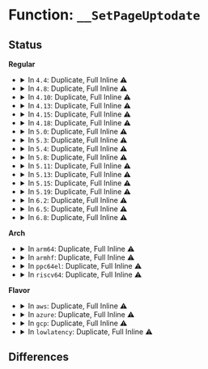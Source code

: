 # Function: <code>__SetPageUptodate</code>

## Status
<b>Regular</b>
<ul>
<li>
<details>
<summary>In <code>4.4</code>: Duplicate, Full Inline ⚠️</summary>

**Collision:** Static Duplication

**Inline:** Full

**Transformation:** False

**Instances:**

```
In kernel/events/uprobes.c (ffffffff8118766e)
Location: include/linux/page-flags.h:359
Inline: True
Inline callers:
  - kernel/events/uprobes.c:uprobe_write_opcode
```
```
In mm/memory.c (ffffffff811bc582)
Location: include/linux/page-flags.h:359
Inline: True
Inline callers:
  - mm/memory.c:handle_mm_fault
  - mm/memory.c:handle_mm_fault
```
```
In mm/hugetlb.c (ffffffff811ddcd3)
Location: include/linux/page-flags.h:359
Inline: True
Inline callers:
  - mm/hugetlb.c:hugetlb_cow
  - mm/hugetlb.c:hugetlb_fault
```
```
In mm/ksm.c (ffffffff811e6ddc)
Location: include/linux/page-flags.h:359
Inline: True
Inline callers:
  - mm/ksm.c:ksm_might_need_to_copy
```
```
In mm/huge_memory.c (ffffffff811f573d)
Location: include/linux/page-flags.h:359
Inline: True
Inline callers:
  - mm/huge_memory.c:khugepaged
  - mm/huge_memory.c:do_huge_pmd_anonymous_page
  - mm/huge_memory.c:do_huge_pmd_wp_page
  - mm/huge_memory.c:do_huge_pmd_wp_page
```
```
In mm/userfaultfd.c (ffffffff81207989)
Location: include/linux/page-flags.h:359
Inline: True
Inline callers:
  - mm/userfaultfd.c:mcopy_atomic
```
```
In fs/hugetlbfs/inode.c (ffffffff812f4d48)
Location: include/linux/page-flags.h:359
Inline: True
Inline callers:
  - fs/hugetlbfs/inode.c:hugetlbfs_fallocate
```
</details>
</li>
<li>
<details>
<summary>In <code>4.8</code>: Duplicate, Full Inline ⚠️</summary>

**Collision:** Static Duplication

**Inline:** Full

**Transformation:** False

**Instances:**

```
In kernel/events/uprobes.c (ffffffff81199c50)
Location: include/linux/page-flags.h:434
Inline: True
Inline callers:
  - kernel/events/uprobes.c:uprobe_write_opcode
```
```
In mm/memory.c (ffffffff811dbbc5)
Location: include/linux/page-flags.h:434
Inline: True
Inline callers:
  - mm/memory.c:handle_mm_fault
  - mm/memory.c:handle_mm_fault
  - mm/memory.c:wp_page_copy
```
```
In mm/hugetlb.c (ffffffff811fd43e)
Location: include/linux/page-flags.h:434
Inline: True
Inline callers:
  - mm/hugetlb.c:hugetlb_fault
  - mm/hugetlb.c:hugetlb_cow
```
```
In mm/ksm.c (ffffffff81205e40)
Location: include/linux/page-flags.h:434
Inline: True
Inline callers:
  - mm/ksm.c:ksm_might_need_to_copy
```
```
In mm/huge_memory.c (ffffffff81216c04)
Location: include/linux/page-flags.h:434
Inline: True
Inline callers:
  - mm/huge_memory.c:do_huge_pmd_wp_page
  - mm/huge_memory.c:do_huge_pmd_wp_page
  - mm/huge_memory.c:do_huge_pmd_anonymous_page
```
```
In mm/khugepaged.c (ffffffff8121a6a6)
Location: include/linux/page-flags.h:434
Inline: True
Inline callers:
  - mm/khugepaged.c:collapse_huge_page
```
```
In mm/userfaultfd.c (ffffffff8122d28d)
Location: include/linux/page-flags.h:434
Inline: True
Inline callers:
  - mm/userfaultfd.c:mcopy_atomic
```
```
In fs/hugetlbfs/inode.c (ffffffff8132880d)
Location: include/linux/page-flags.h:434
Inline: True
Inline callers:
  - fs/hugetlbfs/inode.c:hugetlbfs_fallocate
```
</details>
</li>
<li>
<details>
<summary>In <code>4.10</code>: Duplicate, Full Inline ⚠️</summary>

**Collision:** Static Duplication

**Inline:** Full

**Transformation:** False

**Instances:**

```
In kernel/events/uprobes.c (ffffffff811a9321)
Location: include/linux/page-flags.h:450
Inline: True
Inline callers:
  - kernel/events/uprobes.c:uprobe_write_opcode
```
```
In mm/memory.c (ffffffff811eb438)
Location: include/linux/page-flags.h:450
Inline: True
Inline callers:
  - mm/memory.c:handle_mm_fault
  - mm/memory.c:handle_mm_fault
  - mm/memory.c:wp_page_copy
```
```
In mm/hugetlb.c (ffffffff8120df0d)
Location: include/linux/page-flags.h:450
Inline: True
Inline callers:
  - mm/hugetlb.c:hugetlb_fault
  - mm/hugetlb.c:hugetlb_cow
```
```
In mm/ksm.c (ffffffff81217e52)
Location: include/linux/page-flags.h:450
Inline: True
Inline callers:
  - mm/ksm.c:ksm_might_need_to_copy
```
```
In mm/huge_memory.c (ffffffff812291a8)
Location: include/linux/page-flags.h:450
Inline: True
Inline callers:
  - mm/huge_memory.c:do_huge_pmd_wp_page
  - mm/huge_memory.c:do_huge_pmd_wp_page
  - mm/huge_memory.c:do_huge_pmd_anonymous_page
```
```
In mm/khugepaged.c (ffffffff8122eab7)
Location: include/linux/page-flags.h:450
Inline: True
Inline callers:
  - mm/khugepaged.c:khugepaged
```
```
In mm/userfaultfd.c (ffffffff8123f7b4)
Location: include/linux/page-flags.h:450
Inline: True
Inline callers:
  - mm/userfaultfd.c:mcopy_atomic
```
```
In fs/dax.c (ffffffff8129c3db)
Location: include/linux/page-flags.h:450
Inline: True
Inline callers:
  - fs/dax.c:dax_iomap_fault
```
```
In fs/hugetlbfs/inode.c (ffffffff8133e551)
Location: include/linux/page-flags.h:450
Inline: True
Inline callers:
  - fs/hugetlbfs/inode.c:hugetlbfs_fallocate
```
</details>
</li>
<li>
<details>
<summary>In <code>4.13</code>: Duplicate, Full Inline ⚠️</summary>

**Collision:** Static Duplication

**Inline:** Full

**Transformation:** False

**Instances:**

```
In kernel/events/uprobes.c (ffffffff811b089e)
Location: include/linux/page-flags.h:453
Inline: True
Inline callers:
  - kernel/events/uprobes.c:uprobe_write_opcode
```
```
In mm/shmem.c (ffffffff811dcc31)
Location: include/linux/page-flags.h:453
Inline: True
Inline callers:
  - mm/shmem.c:shmem_mcopy_atomic_pte
```
```
In mm/memory.c (ffffffff811f5e4e)
Location: include/linux/page-flags.h:453
Inline: True
Inline callers:
  - mm/memory.c:__handle_mm_fault
  - mm/memory.c:__handle_mm_fault
  - mm/memory.c:wp_page_copy
```
```
In mm/hugetlb.c (ffffffff81217779)
Location: include/linux/page-flags.h:453
Inline: True
Inline callers:
  - mm/hugetlb.c:hugetlb_mcopy_atomic_pte
  - mm/hugetlb.c:hugetlb_no_page
  - mm/hugetlb.c:hugetlb_cow
```
```
In mm/ksm.c (ffffffff81223a31)
Location: include/linux/page-flags.h:453
Inline: True
Inline callers:
  - mm/ksm.c:ksm_might_need_to_copy
```
```
In mm/huge_memory.c (ffffffff812355de)
Location: include/linux/page-flags.h:453
Inline: True
Inline callers:
  - mm/huge_memory.c:do_huge_pmd_wp_page
  - mm/huge_memory.c:do_huge_pmd_wp_page
  - mm/huge_memory.c:do_huge_pmd_anonymous_page
```
```
In mm/khugepaged.c (ffffffff81238790)
Location: include/linux/page-flags.h:453
Inline: True
Inline callers:
  - mm/khugepaged.c:collapse_huge_page
```
```
In mm/userfaultfd.c (ffffffff8124b366)
Location: include/linux/page-flags.h:453
Inline: True
Inline callers:
  - mm/userfaultfd.c:mcopy_atomic
```
```
In fs/dax.c (ffffffff812ab4de)
Location: include/linux/page-flags.h:453
Inline: True
Inline callers:
  - fs/dax.c:dax_iomap_fault
```
```
In fs/hugetlbfs/inode.c (ffffffff81353182)
Location: include/linux/page-flags.h:453
Inline: True
Inline callers:
  - fs/hugetlbfs/inode.c:hugetlbfs_fallocate
```
</details>
</li>
<li>
<details>
<summary>In <code>4.15</code>: Duplicate, Full Inline ⚠️</summary>

**Collision:** Static Duplication

**Inline:** Full

**Transformation:** False

**Instances:**

```
In kernel/events/uprobes.c (ffffffff811c43a5)
Location: include/linux/page-flags.h:454
Inline: True
Inline callers:
  - kernel/events/uprobes.c:uprobe_write_opcode
```
```
In mm/shmem.c (ffffffff811eeb23)
Location: include/linux/page-flags.h:454
Inline: True
Inline callers:
  - mm/shmem.c:shmem_mfill_atomic_pte
```
```
In mm/memory.c (ffffffff8120db2a)
Location: include/linux/page-flags.h:454
Inline: True
Inline callers:
  - mm/memory.c:handle_pte_fault
  - mm/memory.c:handle_pte_fault
  - mm/memory.c:wp_page_copy
```
```
In mm/hugetlb.c (ffffffff81232429)
Location: include/linux/page-flags.h:454
Inline: True
Inline callers:
  - mm/hugetlb.c:hugetlb_mcopy_atomic_pte
  - mm/hugetlb.c:hugetlb_no_page
  - mm/hugetlb.c:hugetlb_cow
```
```
In mm/ksm.c (ffffffff8123f071)
Location: include/linux/page-flags.h:454
Inline: True
Inline callers:
  - mm/ksm.c:ksm_might_need_to_copy
```
```
In mm/migrate.c (ffffffff8124a0e3)
Location: include/linux/page-flags.h:454
Inline: True
```
```
In mm/huge_memory.c (ffffffff81253541)
Location: include/linux/page-flags.h:454
Inline: True
Inline callers:
  - mm/huge_memory.c:do_huge_pmd_wp_page
  - mm/huge_memory.c:do_huge_pmd_wp_page
  - mm/huge_memory.c:do_huge_pmd_anonymous_page
```
```
In mm/khugepaged.c (ffffffff81259be0)
Location: include/linux/page-flags.h:454
Inline: True
Inline callers:
  - mm/khugepaged.c:khugepaged
```
```
In mm/userfaultfd.c (ffffffff8126b624)
Location: include/linux/page-flags.h:454
Inline: True
Inline callers:
  - mm/userfaultfd.c:mcopy_atomic
```
```
In fs/dax.c (ffffffff812cee24)
Location: include/linux/page-flags.h:454
Inline: True
Inline callers:
  - fs/dax.c:dax_iomap_fault
```
```
In fs/hugetlbfs/inode.c (ffffffff81377cfb)
Location: include/linux/page-flags.h:454
Inline: True
Inline callers:
  - fs/hugetlbfs/inode.c:hugetlbfs_fallocate
```
</details>
</li>
<li>
<details>
<summary>In <code>4.18</code>: Duplicate, Full Inline ⚠️</summary>

**Collision:** Static Duplication

**Inline:** Full

**Transformation:** False

**Instances:**

```
In kernel/events/uprobes.c (ffffffff811e48b3)
Location: include/linux/page-flags.h:461
Inline: True
Inline callers:
  - kernel/events/uprobes.c:uprobe_write_opcode
```
```
In mm/shmem.c (ffffffff8120f64d)
Location: include/linux/page-flags.h:461
Inline: True
Inline callers:
  - mm/shmem.c:shmem_mfill_atomic_pte
```
```
In mm/memory.c (ffffffff8122e24c)
Location: include/linux/page-flags.h:461
Inline: True
Inline callers:
  - mm/memory.c:handle_pte_fault
  - mm/memory.c:handle_pte_fault
  - mm/memory.c:wp_page_copy
```
```
In mm/hugetlb.c (ffffffff81255479)
Location: include/linux/page-flags.h:461
Inline: True
Inline callers:
  - mm/hugetlb.c:hugetlb_mcopy_atomic_pte
  - mm/hugetlb.c:hugetlb_no_page
  - mm/hugetlb.c:hugetlb_cow
```
```
In mm/ksm.c (ffffffff8126281d)
Location: include/linux/page-flags.h:461
Inline: True
Inline callers:
  - mm/ksm.c:ksm_might_need_to_copy
```
```
In mm/migrate.c (ffffffff8126f04e)
Location: include/linux/page-flags.h:461
Inline: True
```
```
In mm/huge_memory.c (ffffffff81277b47)
Location: include/linux/page-flags.h:461
Inline: True
Inline callers:
  - mm/huge_memory.c:do_huge_pmd_wp_page
  - mm/huge_memory.c:do_huge_pmd_wp_page_fallback
  - mm/huge_memory.c:do_huge_pmd_anonymous_page
```
```
In mm/khugepaged.c (ffffffff8127c53c)
Location: include/linux/page-flags.h:461
Inline: True
Inline callers:
  - mm/khugepaged.c:collapse_huge_page
```
```
In mm/userfaultfd.c (ffffffff8128feb1)
Location: include/linux/page-flags.h:461
Inline: True
Inline callers:
  - mm/userfaultfd.c:mcopy_atomic
```
```
In fs/dax.c (ffffffff812f9586)
Location: include/linux/page-flags.h:461
Inline: True
```
```
In fs/hugetlbfs/inode.c (ffffffff813a6671)
Location: include/linux/page-flags.h:461
Inline: True
Inline callers:
  - fs/hugetlbfs/inode.c:hugetlbfs_fallocate
```
</details>
</li>
<li>
<details>
<summary>In <code>5.0</code>: Duplicate, Full Inline ⚠️</summary>

**Collision:** Static Duplication

**Inline:** Full

**Transformation:** False

**Instances:**

```
In kernel/events/uprobes.c (ffffffff811f570e)
Location: include/linux/page-flags.h:478
Inline: True
Inline callers:
  - kernel/events/uprobes.c:uprobe_write_opcode
```
```
In mm/shmem.c (ffffffff81222578)
Location: include/linux/page-flags.h:478
Inline: True
Inline callers:
  - mm/shmem.c:shmem_mfill_atomic_pte
```
```
In mm/memory.c (ffffffff81242334)
Location: include/linux/page-flags.h:478
Inline: True
Inline callers:
  - mm/memory.c:__handle_mm_fault
  - mm/memory.c:__handle_mm_fault
  - mm/memory.c:wp_page_copy
```
```
In mm/hugetlb.c (ffffffff81269859)
Location: include/linux/page-flags.h:478
Inline: True
Inline callers:
  - mm/hugetlb.c:hugetlb_mcopy_atomic_pte
  - mm/hugetlb.c:hugetlb_no_page
  - mm/hugetlb.c:hugetlb_cow
```
```
In mm/ksm.c (ffffffff8127709d)
Location: include/linux/page-flags.h:478
Inline: True
Inline callers:
  - mm/ksm.c:ksm_might_need_to_copy
```
```
In mm/migrate.c (ffffffff812836fe)
Location: include/linux/page-flags.h:478
Inline: True
```
```
In mm/huge_memory.c (ffffffff8128c164)
Location: include/linux/page-flags.h:478
Inline: True
Inline callers:
  - mm/huge_memory.c:do_huge_pmd_wp_page
  - mm/huge_memory.c:do_huge_pmd_wp_page_fallback
  - mm/huge_memory.c:do_huge_pmd_anonymous_page
```
```
In mm/khugepaged.c (ffffffff81290be8)
Location: include/linux/page-flags.h:478
Inline: True
Inline callers:
  - mm/khugepaged.c:collapse_huge_page
```
```
In mm/userfaultfd.c (ffffffff812a4dbe)
Location: include/linux/page-flags.h:478
Inline: True
Inline callers:
  - mm/userfaultfd.c:mcopy_atomic
```
```
In fs/dax.c (ffffffff8130d764)
Location: include/linux/page-flags.h:478
Inline: True
```
```
In fs/hugetlbfs/inode.c (ffffffff813bf451)
Location: include/linux/page-flags.h:478
Inline: True
Inline callers:
  - fs/hugetlbfs/inode.c:hugetlbfs_fallocate
```
</details>
</li>
<li>
<details>
<summary>In <code>5.3</code>: Duplicate, Full Inline ⚠️</summary>

**Collision:** Static Duplication

**Inline:** Full

**Transformation:** False

**Instances:**

```
In kernel/events/uprobes.c (ffffffff8120d48a)
Location: include/linux/page-flags.h:511
Inline: True
Inline callers:
  - kernel/events/uprobes.c:uprobe_write_opcode
```
```
In mm/shmem.c (ffffffff81231b7b)
Location: include/linux/page-flags.h:511
Inline: True
Inline callers:
  - mm/shmem.c:shmem_mfill_atomic_pte
```
```
In mm/memory.c (ffffffff81253ece)
Location: include/linux/page-flags.h:511
Inline: True
Inline callers:
  - mm/memory.c:do_fault
  - mm/memory.c:do_anonymous_page
  - mm/memory.c:wp_page_copy
```
```
In mm/hugetlb.c (ffffffff81284997)
Location: include/linux/page-flags.h:511
Inline: True
Inline callers:
  - mm/hugetlb.c:hugetlb_mcopy_atomic_pte
  - mm/hugetlb.c:hugetlb_no_page
  - mm/hugetlb.c:hugetlb_cow
```
```
In mm/ksm.c (ffffffff812928fb)
Location: include/linux/page-flags.h:511
Inline: True
Inline callers:
  - mm/ksm.c:ksm_might_need_to_copy
```
```
In mm/huge_memory.c (ffffffff812a6d8c)
Location: include/linux/page-flags.h:511
Inline: True
Inline callers:
  - mm/huge_memory.c:do_huge_pmd_wp_page
  - mm/huge_memory.c:do_huge_pmd_wp_page_fallback
  - mm/huge_memory.c:do_huge_pmd_anonymous_page
```
```
In mm/khugepaged.c (ffffffff812ab9e5)
Location: include/linux/page-flags.h:511
Inline: True
Inline callers:
  - mm/khugepaged.c:collapse_huge_page
```
```
In mm/userfaultfd.c (ffffffff812c038c)
Location: include/linux/page-flags.h:511
Inline: True
Inline callers:
  - mm/userfaultfd.c:mcopy_atomic
```
```
In fs/dax.c (ffffffff8133597c)
Location: include/linux/page-flags.h:511
Inline: True
```
```
In fs/hugetlbfs/inode.c (ffffffff813e9da9)
Location: include/linux/page-flags.h:511
Inline: True
Inline callers:
  - fs/hugetlbfs/inode.c:hugetlbfs_fallocate
```
</details>
</li>
<li>
<details>
<summary>In <code>5.4</code>: Duplicate, Full Inline ⚠️</summary>

**Collision:** Static Duplication

**Inline:** Full

**Transformation:** False

**Instances:**

```
In kernel/events/uprobes.c (ffffffff8121a914)
Location: include/linux/page-flags.h:511
Inline: True
Inline callers:
  - kernel/events/uprobes.c:uprobe_write_opcode
```
```
In mm/shmem.c (ffffffff8123fc3b)
Location: include/linux/page-flags.h:511
Inline: True
Inline callers:
  - mm/shmem.c:shmem_mfill_atomic_pte
```
```
In mm/memory.c (ffffffff81262425)
Location: include/linux/page-flags.h:511
Inline: True
Inline callers:
  - mm/memory.c:do_fault
  - mm/memory.c:do_anonymous_page
  - mm/memory.c:wp_page_copy
```
```
In mm/hugetlb.c (ffffffff81294537)
Location: include/linux/page-flags.h:511
Inline: True
Inline callers:
  - mm/hugetlb.c:hugetlb_mcopy_atomic_pte
  - mm/hugetlb.c:hugetlb_no_page
  - mm/hugetlb.c:hugetlb_cow
```
```
In mm/ksm.c (ffffffff812a267e)
Location: include/linux/page-flags.h:511
Inline: True
Inline callers:
  - mm/ksm.c:ksm_might_need_to_copy
```
```
In mm/migrate.c (ffffffff812af180)
Location: include/linux/page-flags.h:511
Inline: True
```
```
In mm/huge_memory.c (ffffffff812b8237)
Location: include/linux/page-flags.h:511
Inline: True
Inline callers:
  - mm/huge_memory.c:do_huge_pmd_wp_page
  - mm/huge_memory.c:do_huge_pmd_wp_page_fallback
  - mm/huge_memory.c:do_huge_pmd_anonymous_page
```
```
In mm/khugepaged.c (ffffffff812bd1f4)
Location: include/linux/page-flags.h:511
Inline: True
Inline callers:
  - mm/khugepaged.c:collapse_huge_page
```
```
In mm/userfaultfd.c (ffffffff812d22dc)
Location: include/linux/page-flags.h:511
Inline: True
Inline callers:
  - mm/userfaultfd.c:mcopy_atomic
```
```
In fs/dax.c (ffffffff8134957c)
Location: include/linux/page-flags.h:511
Inline: True
```
```
In fs/hugetlbfs/inode.c (ffffffff81403e49)
Location: include/linux/page-flags.h:511
Inline: True
Inline callers:
  - fs/hugetlbfs/inode.c:hugetlbfs_fallocate
```
</details>
</li>
<li>
<details>
<summary>In <code>5.8</code>: Duplicate, Full Inline ⚠️</summary>

**Collision:** Static Duplication

**Inline:** Full

**Transformation:** False

**Instances:**

```
In kernel/events/uprobes.c (ffffffff8124730b)
Location: include/linux/page-flags.h:527
Inline: True
Inline callers:
  - kernel/events/uprobes.c:uprobe_write_opcode
```
```
In mm/shmem.c (ffffffff8126e4a7)
Location: include/linux/page-flags.h:527
Inline: True
Inline callers:
  - mm/shmem.c:shmem_mfill_atomic_pte
```
```
In mm/memory.c (ffffffff81291eeb)
Location: include/linux/page-flags.h:527
Inline: True
Inline callers:
  - mm/memory.c:do_cow_fault
  - mm/memory.c:do_anonymous_page
  - mm/memory.c:wp_page_copy
```
```
In mm/hugetlb.c (ffffffff812c7927)
Location: include/linux/page-flags.h:527
Inline: True
Inline callers:
  - mm/hugetlb.c:hugetlb_mcopy_atomic_pte
  - mm/hugetlb.c:hugetlb_no_page
  - mm/hugetlb.c:hugetlb_cow
```
```
In mm/ksm.c (ffffffff812d6d9a)
Location: include/linux/page-flags.h:527
Inline: True
Inline callers:
  - mm/ksm.c:ksm_might_need_to_copy
```
```
In mm/migrate.c (ffffffff812e5206)
Location: include/linux/page-flags.h:527
Inline: True
```
```
In mm/huge_memory.c (ffffffff812e9500)
Location: include/linux/page-flags.h:527
Inline: True
Inline callers:
  - mm/huge_memory.c:__do_huge_pmd_anonymous_page
```
```
In mm/khugepaged.c (ffffffff812f2910)
Location: include/linux/page-flags.h:527
Inline: True
Inline callers:
  - mm/khugepaged.c:collapse_huge_page
```
```
In mm/userfaultfd.c (ffffffff81307fff)
Location: include/linux/page-flags.h:527
Inline: True
Inline callers:
  - mm/userfaultfd.c:mcopy_atomic_pte
```
```
In fs/dax.c (ffffffff8138e8d8)
Location: include/linux/page-flags.h:527
Inline: True
Inline callers:
  - fs/dax.c:dax_iomap_pte_fault
```
```
In fs/hugetlbfs/inode.c (ffffffff81451c99)
Location: include/linux/page-flags.h:527
Inline: True
Inline callers:
  - fs/hugetlbfs/inode.c:hugetlbfs_fallocate
```
</details>
</li>
<li>
<details>
<summary>In <code>5.11</code>: Duplicate, Full Inline ⚠️</summary>

**Collision:** Static Duplication

**Inline:** Full

**Transformation:** False

**Instances:**

```
In kernel/events/uprobes.c (ffffffff81251987)
Location: include/linux/page-flags.h:531
Inline: True
Inline callers:
  - kernel/events/uprobes.c:uprobe_write_opcode
```
```
In mm/shmem.c (ffffffff81278ea9)
Location: include/linux/page-flags.h:531
Inline: True
Inline callers:
  - mm/shmem.c:shmem_mfill_atomic_pte
```
```
In mm/memory.c (ffffffff8129c7ab)
Location: include/linux/page-flags.h:531
Inline: True
Inline callers:
  - mm/memory.c:do_cow_fault
  - mm/memory.c:do_anonymous_page
  - mm/memory.c:wp_page_copy
  - mm/memory.c:copy_pte_range
```
```
In mm/hugetlb.c (ffffffff812d3497)
Location: include/linux/page-flags.h:531
Inline: True
Inline callers:
  - mm/hugetlb.c:hugetlb_mcopy_atomic_pte
  - mm/hugetlb.c:hugetlb_no_page
  - mm/hugetlb.c:hugetlb_cow
```
```
In mm/ksm.c (ffffffff812e292a)
Location: include/linux/page-flags.h:531
Inline: True
Inline callers:
  - mm/ksm.c:ksm_might_need_to_copy
```
```
In mm/migrate.c (ffffffff812f05cb)
Location: include/linux/page-flags.h:531
Inline: True
```
```
In mm/huge_memory.c (ffffffff812f49a0)
Location: include/linux/page-flags.h:531
Inline: True
Inline callers:
  - mm/huge_memory.c:__do_huge_pmd_anonymous_page
```
```
In mm/khugepaged.c (ffffffff812fcf36)
Location: include/linux/page-flags.h:531
Inline: True
Inline callers:
  - mm/khugepaged.c:collapse_huge_page
```
```
In mm/userfaultfd.c (ffffffff81313d9f)
Location: include/linux/page-flags.h:531
Inline: True
Inline callers:
  - mm/userfaultfd.c:mcopy_atomic_pte
```
```
In fs/dax.c (ffffffff813a0037)
Location: include/linux/page-flags.h:531
Inline: True
Inline callers:
  - fs/dax.c:dax_iomap_pte_fault
```
```
In fs/hugetlbfs/inode.c (ffffffff8146e157)
Location: include/linux/page-flags.h:531
Inline: True
Inline callers:
  - fs/hugetlbfs/inode.c:hugetlbfs_fallocate
```
</details>
</li>
<li>
<details>
<summary>In <code>5.13</code>: Duplicate, Full Inline ⚠️</summary>

**Collision:** Static Duplication

**Inline:** Full

**Transformation:** False

**Instances:**

```
In kernel/events/uprobes.c (ffffffff812557b9)
Location: include/linux/page-flags.h:531
Inline: True
Inline callers:
  - kernel/events/uprobes.c:uprobe_write_opcode
```
```
In mm/shmem.c (ffffffff8127de59)
Location: include/linux/page-flags.h:531
Inline: True
Inline callers:
  - mm/shmem.c:shmem_mfill_atomic_pte
```
```
In mm/memory.c (ffffffff812a1fc5)
Location: include/linux/page-flags.h:531
Inline: True
Inline callers:
  - mm/memory.c:do_fault
  - mm/memory.c:do_anonymous_page
  - mm/memory.c:wp_page_copy
  - mm/memory.c:copy_pte_range
```
```
In mm/hugetlb.c (ffffffff812da2de)
Location: include/linux/page-flags.h:531
Inline: True
Inline callers:
  - mm/hugetlb.c:hugetlb_mcopy_atomic_pte
  - mm/hugetlb.c:hugetlb_no_page
  - mm/hugetlb.c:hugetlb_cow
  - mm/hugetlb.c:copy_hugetlb_page_range
```
```
In mm/ksm.c (ffffffff812ea0ba)
Location: include/linux/page-flags.h:531
Inline: True
Inline callers:
  - mm/ksm.c:ksm_might_need_to_copy
```
```
In mm/migrate.c (ffffffff812f68e2)
Location: include/linux/page-flags.h:531
Inline: True
```
```
In mm/huge_memory.c (ffffffff812faf30)
Location: include/linux/page-flags.h:531
Inline: True
Inline callers:
  - mm/huge_memory.c:__do_huge_pmd_anonymous_page
```
```
In mm/khugepaged.c (ffffffff81303cab)
Location: include/linux/page-flags.h:531
Inline: True
Inline callers:
  - mm/khugepaged.c:collapse_huge_page
```
```
In mm/userfaultfd.c (ffffffff81319f4f)
Location: include/linux/page-flags.h:531
Inline: True
Inline callers:
  - mm/userfaultfd.c:mcopy_atomic_pte
```
```
In fs/dax.c (ffffffff813a75d4)
Location: include/linux/page-flags.h:531
Inline: True
Inline callers:
  - fs/dax.c:dax_iomap_pte_fault
```
```
In fs/hugetlbfs/inode.c (ffffffff81473599)
Location: include/linux/page-flags.h:531
Inline: True
Inline callers:
  - fs/hugetlbfs/inode.c:hugetlbfs_fallocate
```
</details>
</li>
<li>
<details>
<summary>In <code>5.15</code>: Duplicate, Full Inline ⚠️</summary>

**Collision:** Static Duplication

**Inline:** Full

**Transformation:** False

**Instances:**

```
In kernel/events/uprobes.c (ffffffff81291469)
Location: include/linux/page-flags.h:551
Inline: True
Inline callers:
  - kernel/events/uprobes.c:uprobe_write_opcode
```
```
In mm/shmem.c (ffffffff812bfed3)
Location: include/linux/page-flags.h:551
Inline: True
Inline callers:
  - mm/shmem.c:shmem_mfill_atomic_pte
```
```
In mm/memory.c (ffffffff812e308e)
Location: include/linux/page-flags.h:551
Inline: True
Inline callers:
  - mm/memory.c:do_fault
  - mm/memory.c:do_anonymous_page
  - mm/memory.c:wp_page_copy
  - mm/memory.c:copy_pte_range
```
```
In mm/hugetlb.c (ffffffff813211a1)
Location: include/linux/page-flags.h:551
Inline: True
Inline callers:
  - mm/hugetlb.c:hugetlb_mcopy_atomic_pte
  - mm/hugetlb.c:hugetlb_no_page
  - mm/hugetlb.c:hugetlb_cow
  - mm/hugetlb.c:copy_hugetlb_page_range
```
```
In mm/ksm.c (ffffffff81331fdc)
Location: include/linux/page-flags.h:551
Inline: True
Inline callers:
  - mm/ksm.c:ksm_might_need_to_copy
```
```
In mm/migrate.c (ffffffff81340f2e)
Location: include/linux/page-flags.h:551
Inline: True
```
```
In mm/huge_memory.c (ffffffff81344d99)
Location: include/linux/page-flags.h:551
Inline: True
Inline callers:
  - mm/huge_memory.c:__do_huge_pmd_anonymous_page
```
```
In mm/khugepaged.c (ffffffff8134d9ee)
Location: include/linux/page-flags.h:551
Inline: True
Inline callers:
  - mm/khugepaged.c:collapse_huge_page
```
```
In mm/secretmem.c (ffffffff8136674c)
Location: include/linux/page-flags.h:551
Inline: True
Inline callers:
  - mm/secretmem.c:secretmem_fault
```
```
In mm/userfaultfd.c (ffffffff81367049)
Location: include/linux/page-flags.h:551
Inline: True
Inline callers:
  - mm/userfaultfd.c:mcopy_atomic_pte
```
```
In fs/dax.c (ffffffff813f4d2c)
Location: include/linux/page-flags.h:551
Inline: True
Inline callers:
  - fs/dax.c:dax_fault_cow_page
```
```
In fs/hugetlbfs/inode.c (ffffffff814ca196)
Location: include/linux/page-flags.h:551
Inline: True
Inline callers:
  - fs/hugetlbfs/inode.c:hugetlbfs_fallocate
```
</details>
</li>
<li>
<details>
<summary>In <code>5.19</code>: Duplicate, Full Inline ⚠️</summary>

**Collision:** Static Duplication

**Inline:** Full

**Transformation:** False

**Instances:**

```
In kernel/events/uprobes.c (ffffffff812e6a57)
Location: include/linux/page-flags.h:751
Inline: True
Inline callers:
  - kernel/events/uprobes.c:uprobe_write_opcode
```
```
In mm/shmem.c (ffffffff8131c7b5)
Location: include/linux/page-flags.h:751
Inline: True
Inline callers:
  - mm/shmem.c:shmem_mfill_atomic_pte
```
```
In mm/memory.c (ffffffff813439e5)
Location: include/linux/page-flags.h:751
Inline: True
Inline callers:
  - mm/memory.c:do_fault
  - mm/memory.c:do_anonymous_page
  - mm/memory.c:wp_page_copy
  - mm/memory.c:copy_present_pte
```
```
In mm/hugetlb.c (ffffffff8138df84)
Location: include/linux/page-flags.h:751
Inline: True
Inline callers:
  - mm/hugetlb.c:hugetlb_mcopy_atomic_pte
  - mm/hugetlb.c:hugetlb_no_page
  - mm/hugetlb.c:hugetlb_wp
  - mm/hugetlb.c:copy_hugetlb_page_range
```
```
In mm/ksm.c (ffffffff813a333e)
Location: include/linux/page-flags.h:751
Inline: True
Inline callers:
  - mm/ksm.c:ksm_might_need_to_copy
```
```
In mm/migrate_device.c (ffffffff813b7e0f)
Location: include/linux/page-flags.h:751
Inline: True
```
```
In mm/huge_memory.c (ffffffff813ba0a7)
Location: include/linux/page-flags.h:751
Inline: True
Inline callers:
  - mm/huge_memory.c:__do_huge_pmd_anonymous_page
```
```
In mm/khugepaged.c (ffffffff813c6c51)
Location: include/linux/page-flags.h:751
Inline: True
Inline callers:
  - mm/khugepaged.c:collapse_huge_page
```
```
In mm/secretmem.c (ffffffff813e3a58)
Location: include/linux/page-flags.h:751
Inline: True
Inline callers:
  - mm/secretmem.c:secretmem_fault
```
```
In mm/userfaultfd.c (ffffffff813e45b6)
Location: include/linux/page-flags.h:751
Inline: True
Inline callers:
  - mm/userfaultfd.c:mcopy_atomic_pte
```
```
In fs/dax.c (ffffffff814678ad)
Location: include/linux/page-flags.h:751
Inline: True
Inline callers:
  - fs/dax.c:dax_fault_cow_page
```
```
In fs/hugetlbfs/inode.c (ffffffff81555eb5)
Location: include/linux/page-flags.h:751
Inline: True
Inline callers:
  - fs/hugetlbfs/inode.c:hugetlbfs_fallocate
```
</details>
</li>
<li>
<details>
<summary>In <code>6.2</code>: Duplicate, Full Inline ⚠️</summary>

**Collision:** Static Duplication

**Inline:** Full

**Transformation:** False

**Instances:**

```
In kernel/events/uprobes.c (ffffffff81350544)
Location: include/linux/page-flags.h:748
Inline: True
Inline callers:
  - kernel/events/uprobes.c:uprobe_write_opcode
```
```
In mm/memory.c (ffffffff813bba6c)
Location: include/linux/page-flags.h:748
Inline: True
Inline callers:
  - mm/memory.c:do_fault
  - mm/memory.c:do_anonymous_page
  - mm/memory.c:wp_page_copy
  - mm/memory.c:copy_present_pte
```
```
In mm/hugetlb.c (ffffffff8140cc38)
Location: include/linux/page-flags.h:748
Inline: True
Inline callers:
  - mm/hugetlb.c:hugetlb_mcopy_atomic_pte
  - mm/hugetlb.c:hugetlb_no_page
  - mm/hugetlb.c:hugetlb_wp
  - mm/hugetlb.c:copy_hugetlb_page_range
```
```
In mm/ksm.c (ffffffff81422fdb)
Location: include/linux/page-flags.h:748
Inline: True
Inline callers:
  - mm/ksm.c:ksm_might_need_to_copy
```
```
In mm/migrate_device.c (ffffffff81439ae6)
Location: include/linux/page-flags.h:748
Inline: True
```
```
In mm/huge_memory.c (ffffffff8143c1f7)
Location: include/linux/page-flags.h:748
Inline: True
Inline callers:
  - mm/huge_memory.c:__do_huge_pmd_anonymous_page
```
```
In mm/khugepaged.c (ffffffff814490a8)
Location: include/linux/page-flags.h:748
Inline: True
Inline callers:
  - mm/khugepaged.c:collapse_huge_page
```
```
In mm/secretmem.c (ffffffff8146b435)
Location: include/linux/page-flags.h:748
Inline: True
Inline callers:
  - mm/secretmem.c:secretmem_fault
```
```
In mm/userfaultfd.c (ffffffff8146c28c)
Location: include/linux/page-flags.h:748
Inline: True
Inline callers:
  - mm/userfaultfd.c:mcopy_atomic
```
```
In fs/dax.c (ffffffff814f7f6d)
Location: include/linux/page-flags.h:748
Inline: True
Inline callers:
  - fs/dax.c:dax_fault_cow_page
```
```
In fs/hugetlbfs/inode.c (ffffffff815f75ad)
Location: include/linux/page-flags.h:748
Inline: True
Inline callers:
  - fs/hugetlbfs/inode.c:hugetlbfs_fallocate
```
</details>
</li>
<li>
<details>
<summary>In <code>6.5</code>: Duplicate, Full Inline ⚠️</summary>

**Collision:** Static Duplication

**Inline:** Full

**Transformation:** False

**Instances:**

```
In kernel/events/uprobes.c (ffffffff81381775)
Location: include/linux/page-flags.h:742
Inline: True
Inline callers:
  - kernel/events/uprobes.c:uprobe_write_opcode
```
```
In mm/memory.c (ffffffff813f0358)
Location: include/linux/page-flags.h:742
Inline: True
Inline callers:
  - mm/memory.c:do_cow_fault
```
```
In mm/ksm.c (ffffffff81458032)
Location: include/linux/page-flags.h:742
Inline: True
Inline callers:
  - mm/ksm.c:ksm_might_need_to_copy
```
```
In mm/migrate_device.c (ffffffff8146e80c)
Location: include/linux/page-flags.h:742
Inline: True
```
```
In mm/khugepaged.c (ffffffff8147e889)
Location: include/linux/page-flags.h:742
Inline: True
Inline callers:
  - mm/khugepaged.c:collapse_huge_page
```
```
In mm/secretmem.c (ffffffff814a021b)
Location: include/linux/page-flags.h:742
Inline: True
Inline callers:
  - mm/secretmem.c:secretmem_fault
```
```
In fs/dax.c (ffffffff8152f16d)
Location: include/linux/page-flags.h:742
Inline: True
Inline callers:
  - fs/dax.c:dax_fault_cow_page
```
</details>
</li>
<li>
<details>
<summary>In <code>6.8</code>: Duplicate, Full Inline ⚠️</summary>

**Collision:** Static Duplication

**Inline:** Full

**Transformation:** False

**Instances:**

```
In kernel/events/uprobes.c (ffffffff813aab07)
Location: include/linux/page-flags.h:763
Inline: True
Inline callers:
  - kernel/events/uprobes.c:uprobe_write_opcode
```
```
In fs/dax.c (ffffffff8156404d)
Location: include/linux/page-flags.h:763
Inline: True
Inline callers:
  - fs/dax.c:dax_fault_cow_page
```
</details>
</li>
</ul>
<b>Arch</b>
<ul>
<li>
<details>
<summary>In <code>arm64</code>: Duplicate, Full Inline ⚠️</summary>

**Collision:** Static Duplication

**Inline:** Full

**Transformation:** False

**Instances:**

```
In kernel/events/uprobes.c (ffff8000102a5cd4)
Location: include/linux/page-flags.h:511
Inline: True
Inline callers:
  - kernel/events/uprobes.c:uprobe_write_opcode
```
```
In mm/shmem.c (ffff8000102d2f8c)
Location: include/linux/page-flags.h:511
Inline: True
Inline callers:
  - mm/shmem.c:shmem_mfill_atomic_pte
```
```
In mm/memory.c (ffff8000102f9654)
Location: include/linux/page-flags.h:511
Inline: True
Inline callers:
  - mm/memory.c:do_fault
  - mm/memory.c:do_anonymous_page
  - mm/memory.c:wp_page_copy
```
```
In mm/hugetlb.c (ffff800010332e3c)
Location: include/linux/page-flags.h:511
Inline: True
Inline callers:
  - mm/hugetlb.c:hugetlb_mcopy_atomic_pte
  - mm/hugetlb.c:hugetlb_no_page
  - mm/hugetlb.c:hugetlb_cow
```
```
In mm/ksm.c (ffff800010342070)
Location: include/linux/page-flags.h:511
Inline: True
Inline callers:
  - mm/ksm.c:ksm_might_need_to_copy
```
```
In mm/huge_memory.c (ffff800010358868)
Location: include/linux/page-flags.h:511
Inline: True
Inline callers:
  - mm/huge_memory.c:do_huge_pmd_wp_page
  - mm/huge_memory.c:do_huge_pmd_wp_page_fallback
  - mm/huge_memory.c:__do_huge_pmd_anonymous_page
```
```
In mm/khugepaged.c (ffff80001035e654)
Location: include/linux/page-flags.h:511
Inline: True
Inline callers:
  - mm/khugepaged.c:collapse_huge_page
```
```
In mm/userfaultfd.c (ffff800010378010)
Location: include/linux/page-flags.h:511
Inline: True
Inline callers:
  - mm/userfaultfd.c:mcopy_atomic_pte
```
```
In fs/dax.c (ffff80001040a1d4)
Location: include/linux/page-flags.h:511
Inline: True
```
```
In fs/hugetlbfs/inode.c (ffff8000104e25f0)
Location: include/linux/page-flags.h:511
Inline: True
Inline callers:
  - fs/hugetlbfs/inode.c:hugetlbfs_fallocate
```
</details>
</li>
<li>
<details>
<summary>In <code>armhf</code>: Duplicate, Full Inline ⚠️</summary>

**Collision:** Static Duplication

**Inline:** Full

**Transformation:** False

**Instances:**

```
In kernel/events/uprobes.c (c04d50a0)
Location: include/linux/page-flags.h:511
Inline: True
Inline callers:
  - kernel/events/uprobes.c:uprobe_write_opcode
```
```
In mm/shmem.c (c04faec8)
Location: include/linux/page-flags.h:511
Inline: True
Inline callers:
  - mm/shmem.c:shmem_mfill_atomic_pte
```
```
In mm/memory.c (c051b790)
Location: include/linux/page-flags.h:511
Inline: True
Inline callers:
  - mm/memory.c:do_fault
  - mm/memory.c:do_anonymous_page
  - mm/memory.c:wp_page_copy
```
```
In mm/ksm.c (c0547dd0)
Location: include/linux/page-flags.h:511
Inline: True
Inline callers:
  - mm/ksm.c:ksm_might_need_to_copy
```
```
In mm/userfaultfd.c (c0563800)
Location: include/linux/page-flags.h:511
Inline: True
Inline callers:
  - mm/userfaultfd.c:mcopy_atomic
```
</details>
</li>
<li>
<details>
<summary>In <code>ppc64el</code>: Duplicate, Full Inline ⚠️</summary>

**Collision:** Static Duplication

**Inline:** Full

**Transformation:** False

**Instances:**

```
In kernel/events/uprobes.c (c000000000358d24)
Location: include/linux/page-flags.h:511
Inline: True
Inline callers:
  - kernel/events/uprobes.c:uprobe_write_opcode
```
```
In mm/shmem.c (c000000000391950)
Location: include/linux/page-flags.h:511
Inline: True
Inline callers:
  - mm/shmem.c:shmem_mfill_atomic_pte
```
```
In mm/memory.c (c0000000003c33bc)
Location: include/linux/page-flags.h:511
Inline: True
Inline callers:
  - mm/memory.c:do_fault
  - mm/memory.c:do_anonymous_page
  - mm/memory.c:wp_page_copy
```
```
In mm/hugetlb.c (c00000000040ed44)
Location: include/linux/page-flags.h:511
Inline: True
Inline callers:
  - mm/hugetlb.c:hugetlb_mcopy_atomic_pte
  - mm/hugetlb.c:hugetlb_no_page
  - mm/hugetlb.c:hugetlb_cow
```
```
In mm/ksm.c (c00000000041f8d0)
Location: include/linux/page-flags.h:511
Inline: True
Inline callers:
  - mm/ksm.c:ksm_might_need_to_copy
```
```
In mm/migrate.c (c00000000043297c)
Location: include/linux/page-flags.h:511
Inline: True
```
```
In mm/huge_memory.c (c00000000044160c)
Location: include/linux/page-flags.h:511
Inline: True
Inline callers:
  - mm/huge_memory.c:do_huge_pmd_wp_page
  - mm/huge_memory.c:do_huge_pmd_wp_page_fallback
  - mm/huge_memory.c:do_huge_pmd_anonymous_page
```
```
In mm/khugepaged.c (c000000000447a1c)
Location: include/linux/page-flags.h:511
Inline: True
Inline callers:
  - mm/khugepaged.c:collapse_huge_page
```
```
In mm/userfaultfd.c (c00000000046a7a4)
Location: include/linux/page-flags.h:511
Inline: True
Inline callers:
  - mm/userfaultfd.c:mcopy_atomic
```
```
In fs/dax.c (c0000000005161dc)
Location: include/linux/page-flags.h:511
Inline: True
```
```
In fs/hugetlbfs/inode.c (c00000000061f6ec)
Location: include/linux/page-flags.h:511
Inline: True
Inline callers:
  - fs/hugetlbfs/inode.c:hugetlbfs_fallocate
```
</details>
</li>
<li>
<details>
<summary>In <code>riscv64</code>: Duplicate, Full Inline ⚠️</summary>

**Collision:** Static Duplication

**Inline:** Full

**Transformation:** False

**Instances:**

```
In mm/shmem.c (ffffffe0001ee1ee)
Location: include/linux/page-flags.h:511
Inline: True
Inline callers:
  - mm/shmem.c:shmem_mfill_atomic_pte
```
```
In mm/memory.c (ffffffe000209626)
Location: include/linux/page-flags.h:511
Inline: True
Inline callers:
  - mm/memory.c:do_fault
  - mm/memory.c:do_anonymous_page
  - mm/memory.c:wp_page_copy
```
```
In mm/hugetlb.c (ffffffe00022f524)
Location: include/linux/page-flags.h:511
Inline: True
Inline callers:
  - mm/hugetlb.c:hugetlb_mcopy_atomic_pte
  - mm/hugetlb.c:hugetlb_no_page
  - mm/hugetlb.c:hugetlb_cow
```
```
In mm/ksm.c (ffffffe000236328)
Location: include/linux/page-flags.h:511
Inline: True
Inline callers:
  - mm/ksm.c:ksm_might_need_to_copy
```
```
In mm/userfaultfd.c (ffffffe00024fbea)
Location: include/linux/page-flags.h:511
Inline: True
Inline callers:
  - mm/userfaultfd.c:mcopy_atomic
```
```
In fs/dax.c (ffffffe0002b3b1e)
Location: include/linux/page-flags.h:511
Inline: True
```
```
In fs/hugetlbfs/inode.c (ffffffe00035606e)
Location: include/linux/page-flags.h:511
Inline: True
Inline callers:
  - fs/hugetlbfs/inode.c:hugetlbfs_fallocate
```
</details>
</li>
</ul>
<b>Flavor</b>
<ul>
<li>
<details>
<summary>In <code>aws</code>: Duplicate, Full Inline ⚠️</summary>

**Collision:** Static Duplication

**Inline:** Full

**Transformation:** False

**Instances:**

```
In kernel/events/uprobes.c (ffffffff81212f64)
Location: include/linux/page-flags.h:511
Inline: True
Inline callers:
  - kernel/events/uprobes.c:uprobe_write_opcode
```
```
In mm/shmem.c (ffffffff8123828b)
Location: include/linux/page-flags.h:511
Inline: True
Inline callers:
  - mm/shmem.c:shmem_mfill_atomic_pte
```
```
In mm/memory.c (ffffffff8125aa75)
Location: include/linux/page-flags.h:511
Inline: True
Inline callers:
  - mm/memory.c:do_fault
  - mm/memory.c:do_anonymous_page
  - mm/memory.c:wp_page_copy
```
```
In mm/hugetlb.c (ffffffff8128cb17)
Location: include/linux/page-flags.h:511
Inline: True
Inline callers:
  - mm/hugetlb.c:hugetlb_mcopy_atomic_pte
  - mm/hugetlb.c:hugetlb_no_page
  - mm/hugetlb.c:hugetlb_cow
```
```
In mm/ksm.c (ffffffff8129ac5e)
Location: include/linux/page-flags.h:511
Inline: True
Inline callers:
  - mm/ksm.c:ksm_might_need_to_copy
```
```
In mm/migrate.c (ffffffff812a7760)
Location: include/linux/page-flags.h:511
Inline: True
```
```
In mm/huge_memory.c (ffffffff812b0817)
Location: include/linux/page-flags.h:511
Inline: True
Inline callers:
  - mm/huge_memory.c:do_huge_pmd_wp_page
  - mm/huge_memory.c:do_huge_pmd_wp_page_fallback
  - mm/huge_memory.c:do_huge_pmd_anonymous_page
```
```
In mm/khugepaged.c (ffffffff812b57d4)
Location: include/linux/page-flags.h:511
Inline: True
Inline callers:
  - mm/khugepaged.c:collapse_huge_page
```
```
In mm/userfaultfd.c (ffffffff812ca8bc)
Location: include/linux/page-flags.h:511
Inline: True
Inline callers:
  - mm/userfaultfd.c:mcopy_atomic
```
```
In fs/dax.c (ffffffff81341b5c)
Location: include/linux/page-flags.h:511
Inline: True
```
```
In fs/hugetlbfs/inode.c (ffffffff813fc429)
Location: include/linux/page-flags.h:511
Inline: True
Inline callers:
  - fs/hugetlbfs/inode.c:hugetlbfs_fallocate
```
</details>
</li>
<li>
<details>
<summary>In <code>azure</code>: Duplicate, Full Inline ⚠️</summary>

**Collision:** Static Duplication

**Inline:** Full

**Transformation:** False

**Instances:**

```
In kernel/events/uprobes.c (ffffffff81205cd4)
Location: include/linux/page-flags.h:511
Inline: True
Inline callers:
  - kernel/events/uprobes.c:uprobe_write_opcode
```
```
In mm/shmem.c (ffffffff8122b2c6)
Location: include/linux/page-flags.h:511
Inline: True
Inline callers:
  - mm/shmem.c:shmem_mfill_atomic_pte
```
```
In mm/memory.c (ffffffff8124ce40)
Location: include/linux/page-flags.h:511
Inline: True
Inline callers:
  - mm/memory.c:do_fault
  - mm/memory.c:do_anonymous_page
  - mm/memory.c:wp_page_copy
```
```
In mm/hugetlb.c (ffffffff8127e937)
Location: include/linux/page-flags.h:511
Inline: True
Inline callers:
  - mm/hugetlb.c:hugetlb_mcopy_atomic_pte
  - mm/hugetlb.c:hugetlb_no_page
  - mm/hugetlb.c:hugetlb_cow
```
```
In mm/ksm.c (ffffffff8128c81e)
Location: include/linux/page-flags.h:511
Inline: True
Inline callers:
  - mm/ksm.c:ksm_might_need_to_copy
```
```
In mm/migrate.c (ffffffff8129917a)
Location: include/linux/page-flags.h:511
Inline: True
```
```
In mm/huge_memory.c (ffffffff812a1a95)
Location: include/linux/page-flags.h:511
Inline: True
Inline callers:
  - mm/huge_memory.c:do_huge_pmd_wp_page
  - mm/huge_memory.c:do_huge_pmd_wp_page_fallback
  - mm/huge_memory.c:do_huge_pmd_anonymous_page
```
```
In mm/khugepaged.c (ffffffff812a69d9)
Location: include/linux/page-flags.h:511
Inline: True
Inline callers:
  - mm/khugepaged.c:collapse_huge_page
```
```
In mm/userfaultfd.c (ffffffff812bb843)
Location: include/linux/page-flags.h:511
Inline: True
Inline callers:
  - mm/userfaultfd.c:mcopy_atomic
```
```
In fs/dax.c (ffffffff813324e1)
Location: include/linux/page-flags.h:511
Inline: True
```
```
In fs/hugetlbfs/inode.c (ffffffff813ecea9)
Location: include/linux/page-flags.h:511
Inline: True
Inline callers:
  - fs/hugetlbfs/inode.c:hugetlbfs_fallocate
```
</details>
</li>
<li>
<details>
<summary>In <code>gcp</code>: Duplicate, Full Inline ⚠️</summary>

**Collision:** Static Duplication

**Inline:** Full

**Transformation:** False

**Instances:**

```
In kernel/events/uprobes.c (ffffffff81210d04)
Location: include/linux/page-flags.h:511
Inline: True
Inline callers:
  - kernel/events/uprobes.c:uprobe_write_opcode
```
```
In mm/shmem.c (ffffffff8123602b)
Location: include/linux/page-flags.h:511
Inline: True
Inline callers:
  - mm/shmem.c:shmem_mfill_atomic_pte
```
```
In mm/memory.c (ffffffff81258815)
Location: include/linux/page-flags.h:511
Inline: True
Inline callers:
  - mm/memory.c:do_fault
  - mm/memory.c:do_anonymous_page
  - mm/memory.c:wp_page_copy
```
```
In mm/hugetlb.c (ffffffff8128a927)
Location: include/linux/page-flags.h:511
Inline: True
Inline callers:
  - mm/hugetlb.c:hugetlb_mcopy_atomic_pte
  - mm/hugetlb.c:hugetlb_no_page
  - mm/hugetlb.c:hugetlb_cow
```
```
In mm/ksm.c (ffffffff81298a6e)
Location: include/linux/page-flags.h:511
Inline: True
Inline callers:
  - mm/ksm.c:ksm_might_need_to_copy
```
```
In mm/migrate.c (ffffffff812a5570)
Location: include/linux/page-flags.h:511
Inline: True
```
```
In mm/huge_memory.c (ffffffff812ae627)
Location: include/linux/page-flags.h:511
Inline: True
Inline callers:
  - mm/huge_memory.c:do_huge_pmd_wp_page
  - mm/huge_memory.c:do_huge_pmd_wp_page_fallback
  - mm/huge_memory.c:do_huge_pmd_anonymous_page
```
```
In mm/khugepaged.c (ffffffff812b35e4)
Location: include/linux/page-flags.h:511
Inline: True
Inline callers:
  - mm/khugepaged.c:collapse_huge_page
```
```
In mm/userfaultfd.c (ffffffff812c86cc)
Location: include/linux/page-flags.h:511
Inline: True
Inline callers:
  - mm/userfaultfd.c:mcopy_atomic
```
```
In fs/dax.c (ffffffff8133f62c)
Location: include/linux/page-flags.h:511
Inline: True
```
```
In fs/hugetlbfs/inode.c (ffffffff813f97a9)
Location: include/linux/page-flags.h:511
Inline: True
Inline callers:
  - fs/hugetlbfs/inode.c:hugetlbfs_fallocate
```
</details>
</li>
<li>
<details>
<summary>In <code>lowlatency</code>: Duplicate, Full Inline ⚠️</summary>

**Collision:** Static Duplication

**Inline:** Full

**Transformation:** False

**Instances:**

```
In kernel/events/uprobes.c (ffffffff8121fc1c)
Location: include/linux/page-flags.h:511
Inline: True
Inline callers:
  - kernel/events/uprobes.c:uprobe_write_opcode
```
```
In mm/shmem.c (ffffffff8124630b)
Location: include/linux/page-flags.h:511
Inline: True
Inline callers:
  - mm/shmem.c:shmem_mfill_atomic_pte
```
```
In mm/memory.c (ffffffff8126822f)
Location: include/linux/page-flags.h:511
Inline: True
Inline callers:
  - mm/memory.c:do_fault
  - mm/memory.c:do_anonymous_page
  - mm/memory.c:wp_page_copy
```
```
In mm/hugetlb.c (ffffffff8129a71d)
Location: include/linux/page-flags.h:511
Inline: True
Inline callers:
  - mm/hugetlb.c:hugetlb_mcopy_atomic_pte
  - mm/hugetlb.c:hugetlb_no_page
  - mm/hugetlb.c:hugetlb_cow
```
```
In mm/ksm.c (ffffffff812a884d)
Location: include/linux/page-flags.h:511
Inline: True
Inline callers:
  - mm/ksm.c:ksm_might_need_to_copy
```
```
In mm/migrate.c (ffffffff812b4ca0)
Location: include/linux/page-flags.h:511
Inline: True
```
```
In mm/huge_memory.c (ffffffff812be984)
Location: include/linux/page-flags.h:511
Inline: True
Inline callers:
  - mm/huge_memory.c:do_huge_pmd_wp_page
  - mm/huge_memory.c:do_huge_pmd_wp_page_fallback
  - mm/huge_memory.c:do_huge_pmd_anonymous_page
```
```
In mm/khugepaged.c (ffffffff812c3a36)
Location: include/linux/page-flags.h:511
Inline: True
Inline callers:
  - mm/khugepaged.c:collapse_huge_page
```
```
In mm/userfaultfd.c (ffffffff812d9370)
Location: include/linux/page-flags.h:511
Inline: True
Inline callers:
  - mm/userfaultfd.c:mcopy_atomic
```
```
In fs/dax.c (ffffffff81352ff3)
Location: include/linux/page-flags.h:511
Inline: True
```
```
In fs/hugetlbfs/inode.c (ffffffff8140f404)
Location: include/linux/page-flags.h:511
Inline: True
Inline callers:
  - fs/hugetlbfs/inode.c:hugetlbfs_fallocate
```
</details>
</li>
</ul>

## Differences
